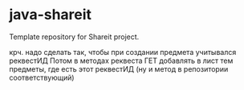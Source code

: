 # java-shareit
Template repository for Shareit project.


крч. надо сделать так, чтобы при создании
предмета учитывался реквестИД
Потом в методах реквеста ГЕТ добавлять в лист тем предметы, где есть этот реквестИД
(ну и метод в репозитории соответствующий)

